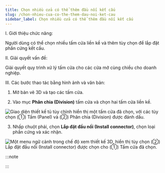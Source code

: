```yaml
---
title: Chọn nhiều cửa có thể thêm đầu nối kết cấu
slug: /chon-nhieu-cua-co-the-them-dau-noi-ket-cau
sidebar_label: Chọn nhiều cửa có thể thêm đầu nối kết cấu
---
```


I. Giới thiệu chức năng:

Người dùng có thể chọn nhiều tấm cửa liền kề và thêm tùy chọn để lắp đặt phần cứng kết cấu.

II. Giải quyết vấn đề:

Giải quyết quy trình xử lý tấm cửa cho các cửa mở cùng chiều cho doanh nghiệp.

III. Các bước thao tác bằng hình ảnh và văn bản:

1. Mở bản vẽ 3D và tạo các tấm cửa.

2. Vào mục **Phân chia (Division)** tấm cửa và chọn hai tấm cửa liền kề.

![Giao diện thiết kế tủ tùy chỉnh hiển thị một tấm cửa đã chọn, với các tùy chọn (①) Tấm (Panel) và (②) Phân chia (Division) được đánh dấu.](https://storage.googleapis.com/jegavn_kb/images/8e2d80eb-6226-4bfa-8550-03c49c0968c0.png)

3. Nhấp chuột phải, chọn **Lắp đặt đầu nối (Install connector)**, chọn loại phần cứng và xác nhận.

![Một menu ngữ cảnh trong chế độ xem thiết kế 3D, hiển thị tùy chọn (②) Lắp đặt đầu nối (Install connector) được chọn cho (①) Tấm cửa đã chọn.](https://storage.googleapis.com/jegavn_kb/images/909603d3-43bb-49ca-ac02-366fd51899c1.png)

:::note

:::